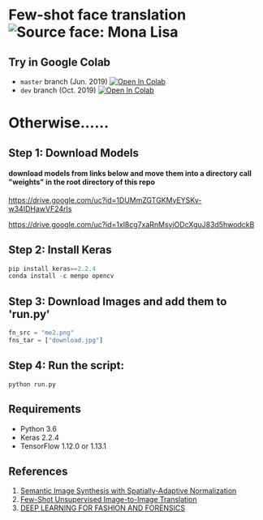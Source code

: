 # Few-shot face translation ![Source face: Mona Lisa](https://github.com/shaoanlu/fewshot-face-translation-GAN/raw/master/images/translation_results/MonaLisa_translation.gif)


## Try in Google Colab 
 - `master` branch (Jun. 2019)  [![Open In Colab](https://colab.research.google.com/assets/colab-badge.svg)](https://colab.research.google.com/github/shaoanlu/fewshot-face-translation-GAN/blob/master/colab_demo.ipynb)
 - `dev` branch (Oct. 2019) [![Open In Colab](https://colab.research.google.com/assets/colab-badge.svg)](https://colab.research.google.com/github/shaoanlu/fewshot-face-translation-GAN/blob/dev/colab_demo.ipynb)



# Otherwise...... 


## Step 1: Download Models
#### download models from links below and move them into a directory call "weights" in the root directory of this repo

https://drive.google.com/uc?id=1DUMmZGTGKMyEYSKy-w34IDHawVF24rIs

https://drive.google.com/uc?id=1xl8cg7xaRnMsyiODcXguJ83d5hwodckB

## Step 2: Install Keras

```py
pip install keras==2.2.4
conda install -c menpo opencv
```

## Step 3: Download Images and add them to 'run.py'

```py
fn_src = "me2.png"
fns_tar = ["download.jpg"]
```


## Step 4: Run the script:
```
python run.py
```






## Requirements
  - Python 3.6
  - Keras 2.2.4
  - TensorFlow 1.12.0 or 1.13.1

## References
1. [Semantic Image Synthesis with Spatially-Adaptive Normalization](https://arxiv.org/abs/1903.07291)
2. [Few-Shot Unsupervised Image-to-Image Translation](https://arxiv.org/abs/1905.01723)
3. [DEEP LEARNING FOR FASHION AND FORENSICS](https://drum.lib.umd.edu/handle/1903/21337)

